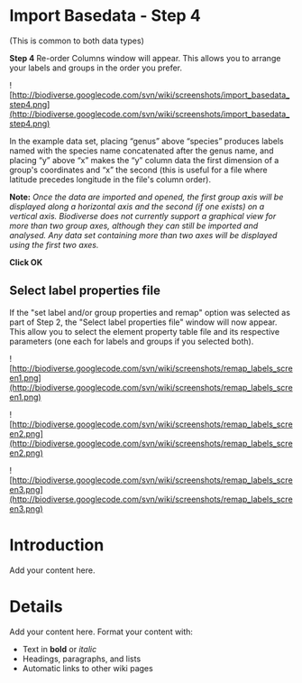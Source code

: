 # Import Basedata - Step 4 #
(This is common to both data types)

**Step 4** Re-order Columns window will appear.  This allows you to arrange your labels and groups in the order you prefer.

![http://biodiverse.googlecode.com/svn/wiki/screenshots/import_basedata_step4.png](http://biodiverse.googlecode.com/svn/wiki/screenshots/import_basedata_step4.png)

In the example data set, placing “genus” above “species” produces labels named with the species name concatenated after the genus name, and placing “y” above “x” makes the “y” column data the first dimension of a group's coordinates and “x” the second (this is useful for a file where latitude precedes longitude in the file's column order).

**Note:** _Once the data are imported and opened, the first group axis will be displayed along a horizontal axis and the second (if one exists) on a vertical axis. Biodiverse does not currently support a graphical view for more than two group axes, although they can still be imported and analysed. Any data set containing more than two axes will be displayed using the first two axes._

**Click OK**

## Select label properties file ##

If the "set label and/or group properties and remap" option was selected as part of Step 2, the "Select label properties file" window will now appear.  This allow you to select the element property table file and its respective parameters (one each for labels and groups if you selected both).

![http://biodiverse.googlecode.com/svn/wiki/screenshots/remap_labels_screen1.png](http://biodiverse.googlecode.com/svn/wiki/screenshots/remap_labels_screen1.png)

![http://biodiverse.googlecode.com/svn/wiki/screenshots/remap_labels_screen2.png](http://biodiverse.googlecode.com/svn/wiki/screenshots/remap_labels_screen2.png)

![http://biodiverse.googlecode.com/svn/wiki/screenshots/remap_labels_screen3.png](http://biodiverse.googlecode.com/svn/wiki/screenshots/remap_labels_screen3.png)




# Introduction #

Add your content here.


# Details #

Add your content here.  Format your content with:
  * Text in **bold** or _italic_
  * Headings, paragraphs, and lists
  * Automatic links to other wiki pages